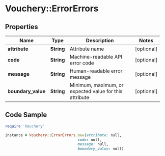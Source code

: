# Vouchery::ErrorErrors

## Properties

Name | Type | Description | Notes
------------ | ------------- | ------------- | -------------
**attribute** | **String** | Attribute name | [optional] 
**code** | **String** | Machine-readable API error code | [optional] 
**message** | **String** | Human-readable error message | [optional] 
**boundary_value** | **String** | Minimum, maximum, or expected value for this attribute | [optional] 

## Code Sample

```ruby
require 'Vouchery'

instance = Vouchery::ErrorErrors.new(attribute: null,
                                 code: null,
                                 message: null,
                                 boundary_value: null)
```


